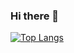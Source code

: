 ### Hi there 👋
[![Top Langs](https://github-readme-stats.vercel.app/api/top-langs/?username=emircanaksu)](https://github.com/anuraghazra/github-readme-stats)
<!--
**EmircanAksu/emircanaksu** is a ✨ _special_ ✨ repository because its `README.md` (this file) appears on your GitHub profile.

Here are some ideas to get you started:

- 🔭 I’m currently working on ...
- 🌱 I’m currently learning ...
- 👯 I’m looking to collaborate on ...
- 🤔 I’m looking for help with ...
- 💬 Ask me about ...
- 📫 How to reach me: ...
- 😄 Pronouns: ...
- ⚡ Fun fact: ...


-->

